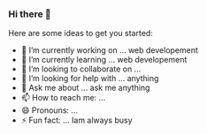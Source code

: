 ### Hi there 👋


Here are some ideas to get you started:

- 🔭 I’m currently working on ... web developement
- 🌱 I’m currently learning ... web developement
- 👯 I’m looking to collaborate on ...
- 🤔 I’m looking for help with ... anything
- 💬 Ask me about ... ask me anything
- 📫 How to reach me: ... 
- 😄 Pronouns: ...
- ⚡ Fun fact: ... Iam always busy

